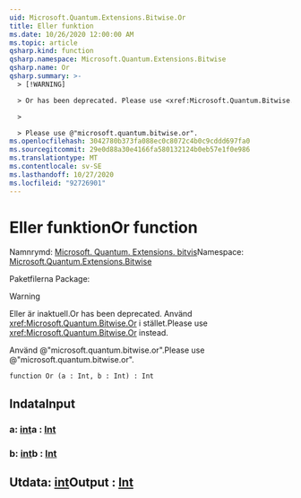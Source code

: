 ```yaml
---
uid: Microsoft.Quantum.Extensions.Bitwise.Or
title: Eller funktion
ms.date: 10/26/2020 12:00:00 AM
ms.topic: article
qsharp.kind: function
qsharp.namespace: Microsoft.Quantum.Extensions.Bitwise
qsharp.name: Or
qsharp.summary: >-
  > [!WARNING]

  > Or has been deprecated. Please use <xref:Microsoft.Quantum.Bitwise.Or> instead.

  >

  > Please use @"microsoft.quantum.bitwise.or".
ms.openlocfilehash: 3042780b373fa088ec0c8072c4b0c9cddd697fa0
ms.sourcegitcommit: 29e0d88a30e4166fa580132124b0eb57e1f0e986
ms.translationtype: MT
ms.contentlocale: sv-SE
ms.lasthandoff: 10/27/2020
ms.locfileid: "92726901"
---
```

# <a name="or-function"></a><span data-ttu-id="8644b-102">Eller funktion</span><span class="sxs-lookup"><span data-stu-id="8644b-102">Or function</span></span>

<span data-ttu-id="8644b-103">Namnrymd: [Microsoft. Quantum. Extensions. bitvis](xref:Microsoft.Quantum.Extensions.Bitwise)</span><span class="sxs-lookup"><span data-stu-id="8644b-103">Namespace: [Microsoft.Quantum.Extensions.Bitwise](xref:Microsoft.Quantum.Extensions.Bitwise)</span></span>

<span data-ttu-id="8644b-104">Paketfilerna [](https://nuget.org/packages/)</span><span class="sxs-lookup"><span data-stu-id="8644b-104">Package: [](https://nuget.org/packages/)</span></span>


> [!WARNING]
> <span data-ttu-id="8644b-105">Eller är inaktuell.</span><span class="sxs-lookup"><span data-stu-id="8644b-105">Or has been deprecated.</span></span> <span data-ttu-id="8644b-106">Använd <xref:Microsoft.Quantum.Bitwise.Or> i stället.</span><span class="sxs-lookup"><span data-stu-id="8644b-106">Please use <xref:Microsoft.Quantum.Bitwise.Or> instead.</span></span>
>
> <span data-ttu-id="8644b-107">Använd @"microsoft.quantum.bitwise.or".</span><span class="sxs-lookup"><span data-stu-id="8644b-107">Please use @"microsoft.quantum.bitwise.or".</span></span>



```qsharp
function Or (a : Int, b : Int) : Int
```


## <a name="input"></a><span data-ttu-id="8644b-108">Indata</span><span class="sxs-lookup"><span data-stu-id="8644b-108">Input</span></span>

### <a name="a--int"></a><span data-ttu-id="8644b-109">a: [int](xref:microsoft.quantum.lang-ref.int)</span><span class="sxs-lookup"><span data-stu-id="8644b-109">a : [Int](xref:microsoft.quantum.lang-ref.int)</span></span>




### <a name="b--int"></a><span data-ttu-id="8644b-110">b: [int](xref:microsoft.quantum.lang-ref.int)</span><span class="sxs-lookup"><span data-stu-id="8644b-110">b : [Int](xref:microsoft.quantum.lang-ref.int)</span></span>





## <a name="output--int"></a><span data-ttu-id="8644b-111">Utdata: [int](xref:microsoft.quantum.lang-ref.int)</span><span class="sxs-lookup"><span data-stu-id="8644b-111">Output : [Int](xref:microsoft.quantum.lang-ref.int)</span></span>

